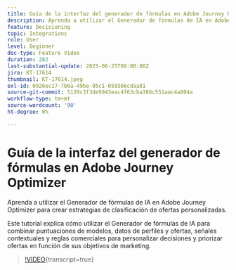 ```yaml
---
title: Guía de la interfaz del generador de fórmulas en Adobe Journey Optimizer
description: Aprenda a utilizar el Generador de fórmulas de IA en Adobe Journey Optimizer para crear estrategias de clasificación de ofertas personalizadas.
feature: Decisioning
topic: Integrations
role: User
level: Beginner
doc-type: Feature Video
duration: 282
last-substantial-update: 2025-06-25T00:00:00Z
jira: KT-17614
thumbnail: KT-17614.jpeg
exl-id: 0926ec17-7b6a-49be-95c1-059366cdaa81
source-git-commit: 5139c3f3de9943eac4f63cba386c551aac4a804a
workflow-type: tm+mt
source-wordcount: '90'
ht-degree: 0%

---
```


# Guía de la interfaz del generador de fórmulas en Adobe Journey Optimizer

Aprenda a utilizar el Generador de fórmulas de IA en Adobe Journey Optimizer para crear estrategias de clasificación de ofertas personalizadas.

Este tutorial explica cómo utilizar el Generador de fórmulas de IA para combinar puntuaciones de modelos, datos de perfiles y ofertas, señales contextuales y reglas comerciales para personalizar decisiones y priorizar ofertas en función de sus objetivos de marketing.

>[!VIDEO](https://video.tv.adobe.com/v/3464446/?learn=on&enablevpops){transcript=true}
